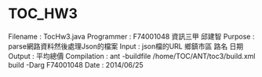 TOC_HW3
=======
Filename	  : TocHw3.java
Programmer	: F74001048 資訊三甲 邱建智
Purpose		  : parse網路資料然後處理Json的檔案
Input		    : json檔的URL 鄉鎮市區 路名 日期
Output	  	: 平均總價
Compilation	: ant -buildfile /home/TOC/ANT/toc3/build.xml build -Darg F74001048
Date		    : 2014/06/25

